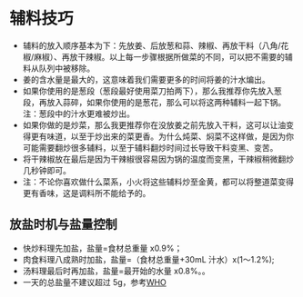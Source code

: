 # 辅料技巧

* 辅料的放入顺序基本为下：先放姜、后放葱和蒜、辣椒、再放干料（八角/花椒/麻椒）、再放干辣椒。以上每一步骤根据所做菜的不同，可以把不需要的辅料从队列中被移除。
* 姜的含水量是最大的，这意味着我们需要更多的时间将姜的汁水煸出。
* 如果你使用的是葱段（葱段最好使用菜刀拍两下），那么我推荐你先放入葱段，再放入蒜碎，如果你使用的是葱花，那么可以将这两种辅料一起下锅。注：葱段中的汁水更难被炒出。
* 如果你做的是炒菜，那么我更推荐你在没放姜之前先放入干料，这可以让油变得更有味道，以至于炒出来的菜更香。为什么炖菜、焖菜不这样做，是因为你可能需要翻炒很多辅料，以至于辅料翻炒时间过长导致干料变黑、变苦。
* 将干辣椒放在最后是因为干辣椒很容易因为锅的温度而变黑，干辣椒稍微翻炒几秒钟即可。
* 注：不论你喜欢做什么菜系，小火将这些辅料炒至金黄，都可以将整道菜变得更有香味，这是调料所不能给予的。

## 放盐时机与盐量控制

* 快炒料理先加盐，盐量=食材总重量 x0.9%；
* 肉食料理八成熟时加盐，盐量=（食材总重量+30mL 汁水）x(1～1.2%);
* 汤料理最后时再加盐，盐量=最开始的水量 x0.8%。。
* 一天的总盐量不建议超过 5g，参考[WHO](https://www.who.int/news-room/fact-sheets/detail/salt-reduction)
